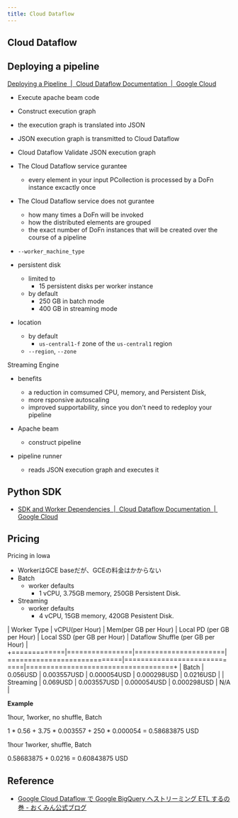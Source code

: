 ```yaml
---
title: Cloud Dataflow
---
```


## Cloud Dataflow

## Deploying a pipeline
[Deploying a Pipeline  \|  Cloud Dataflow Documentation  \|  Google Cloud](https://cloud.google.com/dataflow/service/dataflow-service-desc)


* Execute apache beam code
* Construct execution graph
* the execution graph is translated into JSON
* JSON execution graph is transmitted to Cloud Dataflow
* Cloud Dataflow Validate JSON execution graph


* The Cloud Dataflow service gurantee
    * every element in your input PCollection is processed by a DoFn instance excactly once
* The Cloud Dataflow service does not gurantee
    * how many times a DoFn will be invoked
    * how the distributed elements are grouped
    * the exact number of DoFn instances that will be created over the course of a pipeline



* `--worker_machine_type`
* persistent disk
    * limited to
        * 15 persistent disks per worker instance
    * by default
        * 250 GB in batch mode
        * 400 GB in streaming mode
* location
    * by default
        * `us-central1-f` zone of the `us-central1` region
    * `--region`, `--zone`


Streaming Engine

* benefits
    * a reduction in comsumed CPU, memory, and Persistent Disk,
    * more rsponsive autoscaling
    * improved supportability, since you don't need to redeploy your pipeline


* Apache beam
    * construct pipeline
* pipeline runner
    * reads JSON execution graph and executes it


## Python SDK
* [SDK and Worker Dependencies  \|  Cloud Dataflow Documentation  \|  Google Cloud](https://cloud.google.com/dataflow/docs/concepts/sdk-worker-dependencies#sdk-for-python)



## Pricing

Pricing in lowa

* WorkerはGCE baseだが、GCEの料金はかからない
* Batch
    * worker defaults
        * 1 vCPU, 3.75GB memory, 250GB Persistent Disk.
* Streaming
    * worker defaults
        * 4 vCPU, 15GB memory, 420GB Pesistent Disk.

| Worker Type | vCPU(per Hour) | Mem(per GB per Hour) | Local PD (per GB per Hour) | Local SSD (per GB per Hour) | Dataflow Shuffle (per GB per Hour) |
+=============|================|======================|============================|=============================|====================================+
| Batch       | 0.056USD       | 0.003557USD          | 0.000054USD                | 0.000298USD                 | 0.0216USD                          |
| Streaming   | 0.069USD       | 0.003557USD          | 0.000054USD                | 0.000298USD                 | N/A                                |

**Example**

1hour, 1worker, no shuffle, Batch

1 * 0.56 + 3.75 * 0.003557 + 250 * 0.000054 = 0.58683875 USD

1hour 1worker, shuffle, Batch

0.58683875 + 0.0216 = 0.60843875 USD

## Reference
* [Google Cloud Dataflow で Google BigQuery へストリーミング ETL するの巻 - おくみん公式ブログ](http://blog.okumin.com/entry/2017/08/20/201901)
